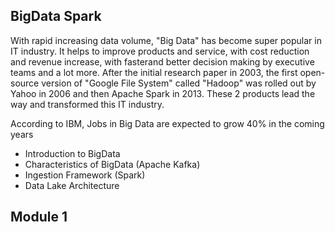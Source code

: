 ## BigData Spark


With rapid increasing data volume, "Big Data" has become super popular in IT industry. It helps to improve products and service, with cost reduction and revenue increase, with fasterand better decision making by executive teams and a lot more.
After the initial research paper in 2003, the first open-source version of "Google File System" called "Hadoop" was rolled out by Yahoo in 2006 and then Apache Spark in 2013. These 2 products lead the way and transformed this IT industry.

According to IBM, Jobs in Big Data are expected to grow 40% in the coming years

- Introduction to BigData
- Characteristics of BigData (Apache Kafka)
- Ingestion Framework (Spark)
- Data Lake Architecture

## Module 1

